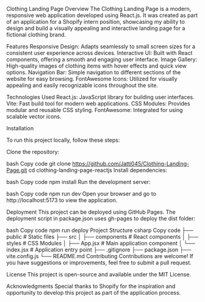 Clothing Landing Page
Overview
The Clothing Landing Page is a modern, responsive web application developed using React.js. It was created as part of an application for a Shopify intern position, showcasing my ability to design and build a visually appealing and interactive landing page for a fictional clothing brand.

Features
Responsive Design: Adapts seamlessly to small screen sizes for a consistent user experience across devices.
Interactive UI: Built with React components, offering a smooth and engaging user interface.
Image Gallery: High-quality images of clothing items with hover effects and quick view options.
Navigation Bar: Simple navigation to different sections of the website for easy browsing.
FontAwesome Icons: Utilized for visually appealing and easily recognizable icons throughout the site.

Technologies Used
React.js: JavaScript library for building user interfaces.
Vite: Fast build tool for modern web applications.
CSS Modules: Provides modular and reusable CSS styling.
FontAwesome: Integrated for using scalable vector icons.

Installation

To run this project locally, follow these steps:

Clone the repository:

bash
Copy code
git clone https://github.com/Jatti045/Clothing-Landing-Page.git
cd clothing-landing-page-reactjs
Install dependencies:

bash
Copy code
npm install
Run the development server:

bash
Copy code
npm run dev
Open your browser and go to http://localhost:5173 to view the application.

Deployment
This project can be deployed using GitHub Pages. The deployment script in package.json uses gh-pages to deploy the dist folder:

bash
Copy code
npm run deploy
Project Structure
csharp
Copy code
├── public             # Static files
├── src
│   ├── components     # React components
│   ├── styles         # CSS Modules
│   ├── App.jsx        # Main application component
│   └── index.jsx      # Application entry point
├── .gitignore
├── package.json
├── vite.config.js
└── README.md
Contributing
Contributions are welcome! If you have suggestions or improvements, feel free to submit a pull request.

License
This project is open-source and available under the MIT License.

Acknowledgments
Special thanks to Shopify for the inspiration and opportunity to develop this project as part of the application process.
